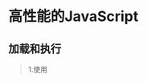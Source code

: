 # 高性能的JavaScript

## 加载和执行
> 1.使用<script>标签的defer属性

> 2.使用动态创建的<script>元素来下载并执行代码

> 3.使用XHR对象下载JavaScript代码并注入到页面中

## 数据存取
> 1.访问字面量和局部变量的速度最快，相反访问数组元素和对象成员较慢。

> 2.变量在作用域中的位置越深，局部变量存在作用域链的起始位置访问最快，全局变量存在于末端访问最慢，

> 3.避免with和try-catch语句中的catch子句，会改变执行环境的作用域链，小心使用。

> 4.嵌套的对象成员会影响性能，尽量少用。

> 5.属性和对象成员在原型链中的位置越深速度也会越慢。

> 6.可以把常用的对象成员和数组元素以及跨域变量，保存在局部变量中，来改善JavaScript性能。

## DOM编程
> 1.最小化DOM访问次数，竟可能在JavaScript端处理。

> 2.如果要多次访问某个DOM节点，用局部变量储存它们的引用。

> 3.如果可以的话，使用速度相对快的API，比如querySelectorAll()和firstELementChild。

> 4.留意重绘和重排；批量修改样式时，“离线”操作DOM树，使用缓存，并减少访问布局信息的次数。

> 5.动画中使用绝对定位，使用拖放代理。

> 6.使用事件委托来减少事件处理器的数量。